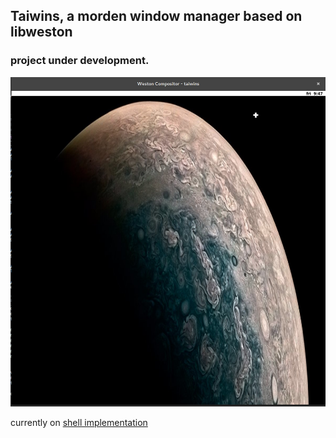 ## Taiwins, a morden window manager based on libweston

### project under development.
![current progress](imgs/screenshot.png)

currently on [shell implementation](docs/taiwins_shell.md)

